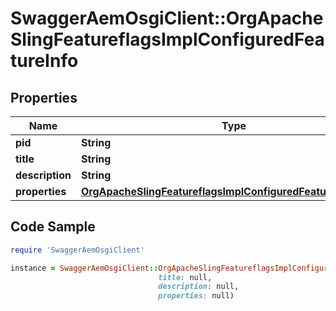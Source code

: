 # SwaggerAemOsgiClient::OrgApacheSlingFeatureflagsImplConfiguredFeatureInfo

## Properties

Name | Type | Description | Notes
------------ | ------------- | ------------- | -------------
**pid** | **String** |  | [optional] 
**title** | **String** |  | [optional] 
**description** | **String** |  | [optional] 
**properties** | [**OrgApacheSlingFeatureflagsImplConfiguredFeatureProperties**](OrgApacheSlingFeatureflagsImplConfiguredFeatureProperties.md) |  | [optional] 

## Code Sample

```ruby
require 'SwaggerAemOsgiClient'

instance = SwaggerAemOsgiClient::OrgApacheSlingFeatureflagsImplConfiguredFeatureInfo.new(pid: null,
                                 title: null,
                                 description: null,
                                 properties: null)
```


